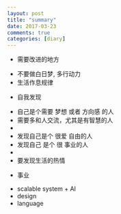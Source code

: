 ```yaml
---
layout: post
title: "summary"
date: 2017-03-23
comments: true
categories: [diary]
---
```


* 需要改进的地方 
 - 不要做白日梦, 多行动力
 - 生活作息规律

* 自我发现
 - 自己是个需要 梦想 或者 方向感 的人
 - 需要多和人交流，尤其是有智慧的人
 - 
 - 发现自己是个 很爱 自由的人
 - 发现自己 是个 很 事业的人
 - 
 - 要发现生活的热情

* 事业
 - scalable system + AI
 -  design
 -  language
